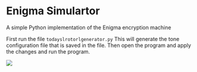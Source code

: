 # Enigma Simulartor
A simple Python implementation of the Enigma encryption machine

First run the file `todayslrotorlgenerator.py`
This will generate the tone configuration file that is saved in the file. 
Then open the program and apply the changes and run the program.

<img align="center" src="https://upload.wikimedia.org/wikipedia/commons/thumb/b/bd/Enigma_%28crittografia%29_-_Museo_scienza_e_tecnologia_Milano.jpg/500px-Enigma_%28crittografia%29_-_Museo_scienza_e_tecnologia_Milano.jpg">
